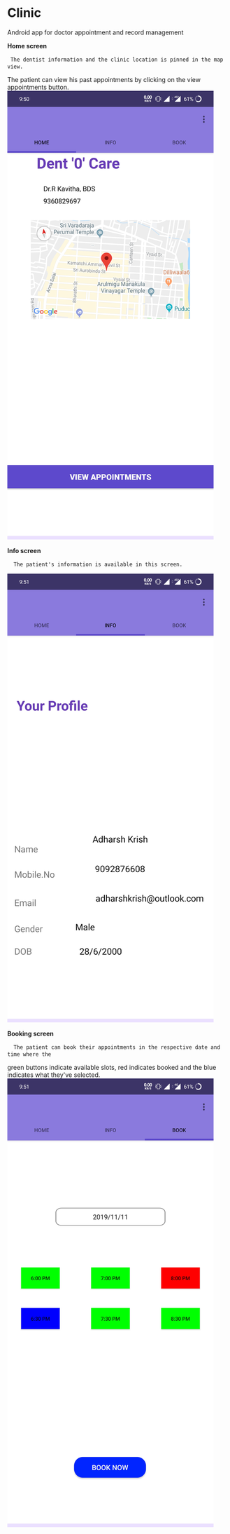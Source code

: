 # Clinic
Android app for doctor appointment and record management


<b>Home screen</b>

     The dentist information and the clinic location is pinned in the map view.
The patient can view his past appointments by clicking on the view appointments button.
<img src="img/home.jpg">


<b>Info screen</b>

      The patient's information is available in this screen.
<img src="img/info.jpg">

<b>Booking screen</b>

      The patient can book their appointments in the respective date and time where the 
green buttons indicate available slots, red indicates booked and the blue indicates what 
they've selected.
<img src="img/book.jpg">

